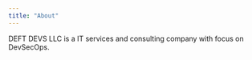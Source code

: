 ```yaml
---
title: "About"
---
```


DEFT DEVS LLC is a IT services and consulting company with focus on DevSecOps.
